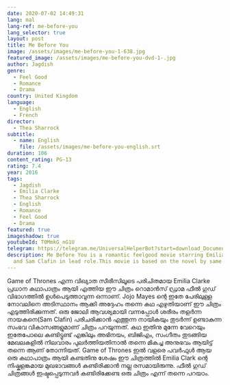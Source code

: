 ```yaml
---
date: 2020-07-02 14:49:31
lang: mal
lang-ref: me-before-you
lang_selector: true
layout: post
title: Me Before You
image: /assets/images/me-before-you-1-638.jpg
featured_image: /assets/images/me-before-you-dvd-1-.jpg
author: Jagdish
genre:
  - Feel Good
  - Romance
  - Drama
country: United Kingdom
language:
  - English
  - French
director:
  - Thea Sharrock
subtitle:
  - name: English
    file: /assets/images/me-before-you-english.srt
duration: 106
content_rating: PG-13
rating: 7.4
year: 2016
tags:
  - Jagdish
  - Emilia Clarke
  - Thea Sharrock
  - English
  - Romance
  - Feel Good
  - Drama
featured: true
imageshadow: true
youtubeId: T0MmkG_nG1U
telegram: https://telegram.me/UniversalHelperBot?start=download_Document_796
description: Me Before You is a romantic feelgood movie starring Emilia Clarke
  and Sam Clafin in lead role.This movie is based on the novel by same name.
---
```

Game of Thrones എന്ന വിഖ്യാത സീരീസിലൂടെ പരിചിതമായ Emilia Clarke പ്രധാന കഥാപാത്രം ആയി എത്തിയ ഈ ചിത്രം റൊമാൻസ് ഡ്രാമ ഫീൽ ഗുഡ് വിഭാഗത്തിൽ ഉൾപെടുത്താവുന്ന ഒന്നാണ്.
Jojo Mayes ന്റെ ഇതേ പേരിലുള്ള നോവലിനെ അടിസ്ഥാനം ആക്കി അദ്ദേഹം തന്നെ കഥ എഴുതിയാണ് ഈ ചിത്രം എടുത്തിരിക്കുന്നത്. 
ഒരു ജോലി ആവശ്യമായി വന്നപ്പോൾ ശരീരം തളർന്ന നായകനെ(Sam Clafin) പരിചരിക്കാൻ എത്തുന്ന നായികയും തുടർന്ന് ഉണ്ടാകുന്ന സംഭവ വികാസങ്ങളുമാണ് ചിത്രം പറയുന്നത്.
കഥ ഇതിനു മുന്നേ വേറെയും ഇതേപോലെ കണ്ടിട്ടുണ്ട് എങ്കിലും അഭിനയം, ബിജിഎം, സംഗീതം തുടങ്ങിയ മേഖലകളിൽ നിലവാരം പുലർത്തിയതിനാൽ തന്നെ മികച്ച അനുഭവം ആയിട്ട് തന്നെ ആണ് തോന്നിയത്.
Game of Thrones ഇൽ വളരെ പവർഫുൾ ആയ ഒരു കഥാപാത്രം ആയി കണ്ടതിനു ശേഷം ഈ ചിത്രത്തിൽ Emilia Clark ന്റെ നിഷ്കളങ്കമായ മുഖഭാവങ്ങൾ കണ്ടിരിക്കാൻ നല്ല രസമായിരുന്നു.
ഫീൽ ഗുഡ് ചിത്രങ്ങൾ ഇഷ്ടപ്പെടുന്നവർ കണ്ടിരിക്കേണ്ട ഒരു ചിത്രം എന്ന് തന്നെ പറയാം.